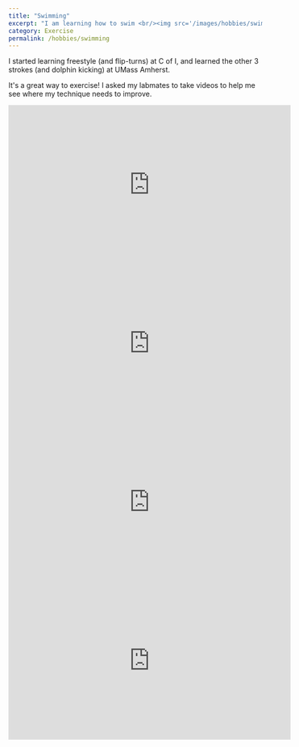 ```yaml
---
title: "Swimming"
excerpt: "I am learning how to swim <br/><img src='/images/hobbies/swim.jpg'><br/>"
category: Exercise
permalink: /hobbies/swimming
---
```


I started learning freestyle (and flip-turns) at C of I, and learned the other 3 strokes (and dolphin kicking) at UMass Amherst.

It's a great way to exercise! I asked my labmates to take videos to help me see where my technique needs to improve.

<iframe width="560" height="315" src="https://www.youtube.com/embed/BXoqbVnans0" title="YouTube video player" frameborder="0" allow="accelerometer; autoplay; clipboard-write; encrypted-media; gyroscope; picture-in-picture" allowfullscreen></iframe>
<iframe width="560" height="315" src="https://www.youtube.com/embed/hs2pryT9e1I" title="YouTube video player" frameborder="0" allow="accelerometer; autoplay; clipboard-write; encrypted-media; gyroscope; picture-in-picture" allowfullscreen></iframe>
<iframe width="560" height="315" src="https://www.youtube.com/embed/n40W2cxoJXM" title="YouTube video player" frameborder="0" allow="accelerometer; autoplay; clipboard-write; encrypted-media; gyroscope; picture-in-picture" allowfullscreen></iframe>
<iframe width="560" height="315" src="https://www.youtube.com/embed/XEAqyCtxzh8" title="YouTube video player" frameborder="0" allow="accelerometer; autoplay; clipboard-write; encrypted-media; gyroscope; picture-in-picture" allowfullscreen></iframe>
